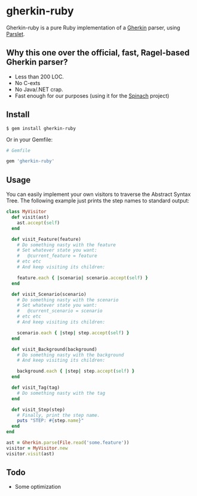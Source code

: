 # gherkin-ruby
Gherkin-ruby is a pure Ruby implementation of a [Gherkin](http://github.com/cucumber/gherkin) parser, using [Parslet](http://github.com/kschiess/parslet).

## Why this one over the official, fast, Ragel-based Gherkin parser?

* Less than 200 LOC.
* No C-exts
* No Java/.NET crap.
* Fast enough for our purposes (using it for the [Spinach](http://github.com/codegram/spinach) project)

## Install

    $ gem install gherkin-ruby

Or in your Gemfile:

```ruby
# Gemfile

gem 'gherkin-ruby'
```

## Usage
You can easily implement your own visitors to traverse the Abstract Syntax Tree. The following example just prints the step names to standard output:

```ruby
class MyVisitor
  def visit(ast)
    ast.accept(self)
  end

  def visit_Feature(feature)
    # Do something nasty with the feature
    # Set whatever state you want:
    #   @current_feature = feature
    # etc etc
    # And keep visiting its children:

    feature.each { |scenario| scenario.accept(self) }
  end

  def visit_Scenario(scenario)
    # Do something nasty with the scenario
    # Set whatever state you want:
    #   @current_scenario = scenario
    # etc etc
    # And keep visiting its children:

    scenario.each { |step| step.accept(self) }
  end

  def visit_Background(background)
    # Do something nasty with the background
    # And keep visiting its children:

    background.each { |step| step.accept(self) }
  end

  def visit_Tag(tag)
    # Do something nasty with the tag
  end

  def visit_Step(step)
    # Finally, print the step name.
    puts "STEP: #{step.name}"
  end
end

ast = Gherkin.parse(File.read('some.feature'))
visitor = MyVisitor.new
visitor.visit(ast)
```

## Todo

* Some optimization
